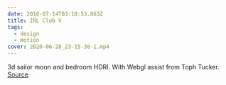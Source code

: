 ```yaml
---
date: 2016-07-14T03:10:53.863Z
title: IRL Club V
tags:
  - design
  - motion
cover: 2020-06-28_23-15-38-1.mp4
---
```

3d sailor moon and bedroom HDRI. With Webgl assist from Toph Tucker. [Source](http://irlclub.info/irlclub5/)
